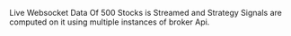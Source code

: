 Live Websocket Data Of 500 Stocks is Streamed and Strategy Signals are computed on it using multiple instances of broker Api.
